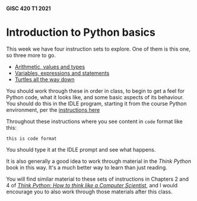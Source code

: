 #### GISC 420 T1 2021
# Introduction to Python basics
This week we have four instruction sets to explore. One of them is this one, so three more to go.

+ [Arithmetic, values and types](00-arithmetic-values-and-types.md)
+ [Variables, expressions and statements](01-variables-expressions-and-statements.md)
+ [Turtles all the way down](02-turtles.md)

You should work through these in order in class, to begin to get a feel for Python code, what it looks like, and some basic aspects of its behaviour. You should do this in the IDLE program, starting it from the course Python environment, per the [instructions here](../README.md#week-1)

Throughout these instructions where you see content in `code` format like this:
```
this is code format
```

You should type it at the IDLE prompt and see what happens.

It is also generally a good idea to work through material in the _Think Python_ book in this way. It's a much better way to learn than just reading.

You will find similar material to these sets of instructions in Chapters 2 and 4 of [*Think Python: How to think like a Computer Scientist*](https://greenteapress.com/thinkpython2/thinkpython2.pdf), and I would encourage you to also work through those materials after this class.
